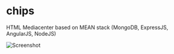 chips
=====

HTML Mediacenter based on MEAN stack (MongoDB, ExpressJS, AngularJS, NodeJS)

![Screenshot](http://cl.ly/image/2J1H1K2O340v/Schermafbeelding%202014-10-26%20om%2019.00.20.png)


